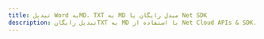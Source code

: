 ---title: تبدیل Word بهMD، TXT به MD مبدل رایگان یا Net SDKdescription: تبدیل رایگانTXT به MD با استفاده از Net Cloud APIs & SDK. همچنین اسناد Microsoft Word و OpenOffice را در Cloud ایجاد، ویرایش و رندر کنید.---